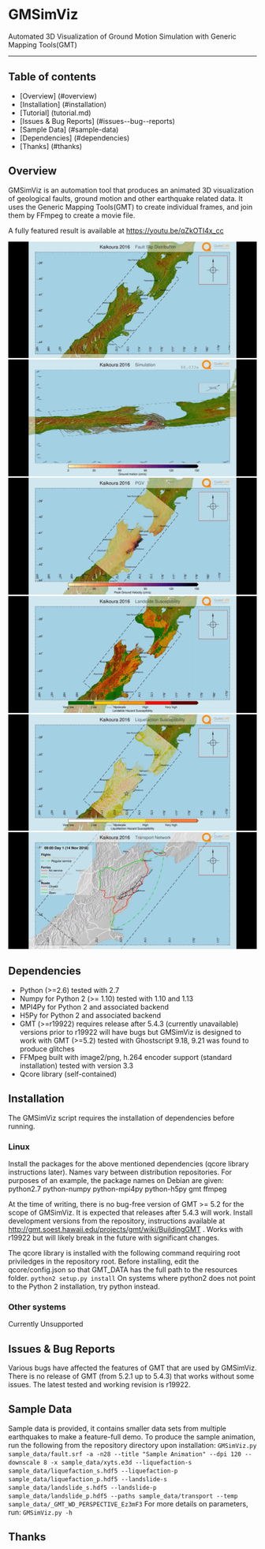 # GMSimViz
Automated 3D Visualization of Ground Motion Simulation with Generic Mapping Tools(GMT)

----------

## Table of contents
   * [Overview] (#overview)
   * [Installation] (#installation)
   * [Tutorial] (tutorial.md)
   * [Issues & Bug Reports] (#issues--bug--reports)
   * [Sample Data] (#sample-data)
   * [Dependencies] (#dependencies)
   * [Thanks] (#thanks)

## Overview
GMSimViz is an automation tool that produces an animated 3D visualization of geological faults, ground motion and other earthquake related data. It uses the Generic Mapping Tools(GMT) to create individual frames, and join them by FFmpeg to create a movie file.

A fully featured result is available at https://youtu.be/qZkOTI4x_cc

![](figures/kaikoura_fault_slip_distribution.jpg)
![](figures/kaikoura_ground_motion_hitting_wellington.jpg)
![](figures/kaikoura_peak_ground_velocity.jpg)
![](figures/kaikoura_landslide_susceptibility.jpg)
![](figures/kaikoura_liquefaction_susceptibility.jpg)
![](figures/kaikoura_transport_recovery.jpg)



## Dependencies
* Python (>=2.6) tested with 2.7
* Numpy for Python 2 (>= 1.10) tested with 1.10 and 1.13
* MPI4Py for Python 2 and associated backend
* H5Py for Python 2 and associated backend
* GMT (>=r19922) requires release after 5.4.3 (currently unavailable) versions prior to r19922 will have bugs but GMSimViz is designed to work with GMT (>=5.2) tested with Ghostscript 9.18, 9.21 was found to produce glitches
* FFMpeg built with image2/png, h.264 encoder support (standard installation) tested with version 3.3
* Qcore library (self-contained)



## Installation
The GMSimViz script requires the installation of dependencies before running.
### Linux
Install the packages for the above mentioned dependencies (qcore library instructions later). Names vary between distribution repositories. For purposes of an example, the package names on Debian are given:
python2.7 python-numpy python-mpi4py python-h5py gmt ffmpeg

At the time of writing, there is no bug-free version of GMT >= 5.2 for the scope of GMSimViz. It is expected that releases after 5.4.3 will work. Install development versions from the repository, instructions available at http://gmt.soest.hawaii.edu/projects/gmt/wiki/BuildingGMT . Works with r19922 but will likely break in the future with significant changes.

The qcore library is installed with the following command requiring root priviledges in the repository root. Before installing, edit the qcore/config.json so that GMT_DATA has the full path to the resources folder.
`python2 setup.py install`
On systems where python2 does not point to the Python 2 installation, try python instead.

### Other systems
Currently Unsupported

## Issues & Bug Reports
Various bugs have affected the features of GMT that are used by GMSimViz. There is no release of GMT (from 5.2.1 up to 5.4.3) that works without some issues. The latest tested and working revision is r19922.

## Sample Data
Sample data is provided, it contains smaller data sets from multiple earthquakes to make a feature-full demo. To produce the sample animation, run the following from the repository directory upon installation:
`GMSimViz.py sample_data/fault.srf -a -n28 --title "Sample Animation" --dpi 120 --downscale 8 -x sample_data/xyts.e3d --liquefaction-s sample_data/liquefaction_s.hdf5 --liquefaction-p sample_data/liquefaction_p.hdf5 --landslide-s sample_data/landslide_s.hdf5 --landslide-p sample_data/landslide_p.hdf5 --paths sample_data/transport --temp sample_data/_GMT_WD_PERSPECTIVE_Ez3mF3`
For more details on parameters, run:
`GMSimViz.py -h`

## Thanks


